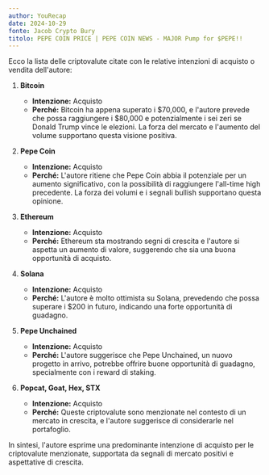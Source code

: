 ```yaml
---
author: YouRecap
date: 2024-10-29
fonte: Jacob Crypto Bury
titolo: PEPE COIN PRICE | PEPE COIN NEWS - MAJOR Pump for $PEPE!!
---
```


Ecco la lista delle criptovalute citate con le relative intenzioni di acquisto o vendita dell'autore:

1. **Bitcoin**
   - **Intenzione:** Acquisto
   - **Perché:** Bitcoin ha appena superato i $70,000, e l'autore prevede che possa raggiungere i $80,000 e potenzialmente i sei zeri se Donald Trump vince le elezioni. La forza del mercato e l'aumento del volume supportano questa visione positiva.

2. **Pepe Coin**
   - **Intenzione:** Acquisto
   - **Perché:** L'autore ritiene che Pepe Coin abbia il potenziale per un aumento significativo, con la possibilità di raggiungere l'all-time high precedente. La forza dei volumi e i segnali bullish supportano questa opinione.

3. **Ethereum**
   - **Intenzione:** Acquisto
   - **Perché:** Ethereum sta mostrando segni di crescita e l'autore si aspetta un aumento di valore, suggerendo che sia una buona opportunità di acquisto.

4. **Solana**
   - **Intenzione:** Acquisto
   - **Perché:** L'autore è molto ottimista su Solana, prevedendo che possa superare i $200 in futuro, indicando una forte opportunità di guadagno.

5. **Pepe Unchained**
   - **Intenzione:** Acquisto
   - **Perché:** L'autore suggerisce che Pepe Unchained, un nuovo progetto in arrivo, potrebbe offrire buone opportunità di guadagno, specialmente con i reward di staking.

6. **Popcat, Goat, Hex, STX**
   - **Intenzione:** Acquisto
   - **Perché:** Queste criptovalute sono menzionate nel contesto di un mercato in crescita, e l'autore suggerisce di considerarle nel portafoglio.

In sintesi, l'autore esprime una predominante intenzione di acquisto per le criptovalute menzionate, supportata da segnali di mercato positivi e aspettative di crescita.
